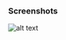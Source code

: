 ### Screenshots

![alt text](https://github.com/andreiseverin/WeaponMod-guns-backup/blob/main/Plugins/wpn_c4_bomb/c4.png?raw=true)
